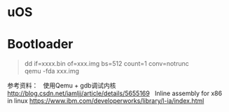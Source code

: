# uOS

# Bootloader

> dd if=xxxx.bin of=xxx.img bs=512 count=1 conv=notrunc  
> qemu -fda xxx.img  

参考资料：  
使用Qemu + gdb调试内核
http://blog.csdn.net/iamljj/article/details/5655169   
Inline assembly for x86 in linux
https://www.ibm.com/developerworks/library/l-ia/index.html  
